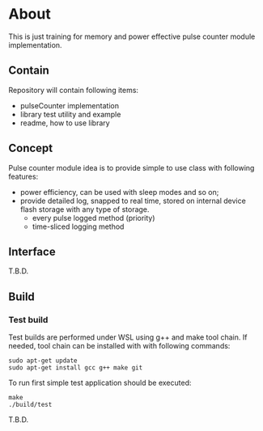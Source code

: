 # About

This is just training for memory and power effective pulse counter module implementation.

## Contain

Repository will contain following items:
* pulseCounter implementation
* library test utility and example
* readme, how to use library

## Concept

Pulse counter module idea is to provide simple to use class with following features:
* power efficiency, can be used with sleep modes and so on;
* provide detailed log, snapped to real time, stored on internal device flash storage with any type of storage.
    * every pulse logged  method (priority)
    * time-sliced logging method

## Interface

T.B.D.

## Build
### Test build
Test builds are performed under WSL using g++ and make tool chain.
If needed, tool chain can be installed with with following commands:
```
sudo apt-get update
sudo apt-get install gcc g++ make git
```

To run first simple test application should be executed:
```
make
./build/test
```

T.B.D.
